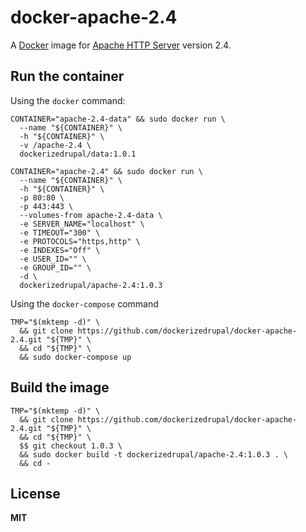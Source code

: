 # docker-apache-2.4

A [Docker](https://docker.com/) image for [Apache HTTP Server](http://httpd.apache.org/) version 2.4.

## Run the container

Using the `docker` command:

    CONTAINER="apache-2.4-data" && sudo docker run \
      --name "${CONTAINER}" \
      -h "${CONTAINER}" \
      -v /apache-2.4 \
      dockerizedrupal/data:1.0.1

    CONTAINER="apache-2.4" && sudo docker run \
      --name "${CONTAINER}" \
      -h "${CONTAINER}" \
      -p 80:80 \
      -p 443:443 \
      --volumes-from apache-2.4-data \
      -e SERVER_NAME="localhost" \
      -e TIMEOUT="300" \
      -e PROTOCOLS="https,http" \
      -e INDEXES="Off" \
      -e USER_ID="" \
      -e GROUP_ID="" \
      -d \
      dockerizedrupal/apache-2.4:1.0.3

Using the `docker-compose` command

    TMP="$(mktemp -d)" \
      && git clone https://github.com/dockerizedrupal/docker-apache-2.4.git "${TMP}" \
      && cd "${TMP}" \
      && sudo docker-compose up

## Build the image

    TMP="$(mktemp -d)" \
      && git clone https://github.com/dockerizedrupal/docker-apache-2.4.git "${TMP}" \
      && cd "${TMP}" \
      $$ git checkout 1.0.3 \
      && sudo docker build -t dockerizedrupal/apache-2.4:1.0.3 . \
      && cd -

## License

**MIT**
